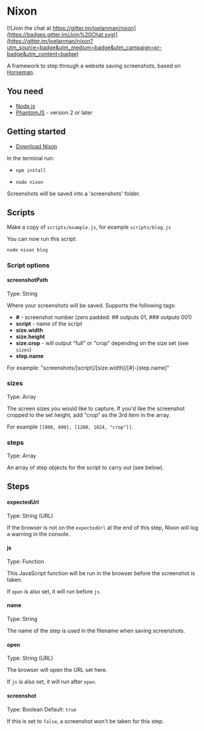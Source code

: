 # Nixon

[![Join the chat at https://gitter.im/joelanman/nixon](https://badges.gitter.im/Join%20Chat.svg)](https://gitter.im/joelanman/nixon?utm_source=badge&utm_medium=badge&utm_campaign=pr-badge&utm_content=badge)

A framework to step through a website saving screenshots, based on [Horseman](https://github.com/johntitus/node-horseman).

## You need

* [Node.js](http://node.js)
* [PhantomJS](http://phantomjs.org) - version 2 or later

## Getting started

* [Download Nixon](https://github.com/joelanman/nixon/archive/master.zip)

In the terminal run:

* `npm install`

* `node nixon`

Screenshots will be saved into a 'screenshots' folder.

## Scripts

Make a copy of `scripts/example.js`, for example `scripts/blog.js`

You can now run this script:

`node nixon blog`

### Script options

#### screenshotPath

Type: String

Where your screenshots will be saved. Supports the following tags:

- **#** - screenshot number (zero padded: ## outputs 01, ### outputs 001)
- **script** - name of the script
- **size.width**
- **size.height**
- **size.crop** - will output "full" or "crop" depending on the size set (see `sizes`)
- **step.name**

For example: "screenshots/[script]/[size.width]/[#]-[step.name]"

### sizes

Type: Array

The screen sizes you would like to capture. If you'd like the screenshot cropped to the set height, add "crop" as the 3rd item in the array.

For example `[[800, 600], [1280, 1024, "crop"]]`.

### steps

Type: Array

An array of step objects for the script to carry out (see below).

## Steps

#### expectedUrl

Type: String (URL)

If the browser is not on the `expectedUrl` at the end of this step, Nixon will log a warning in the console.

#### js

Type: Function

This JavaScript function will be run in the browser before the screenshot is taken.

If `open` is also set, it will run before `js`.

#### name

Type: String

The name of the step is used in the filename when saving screenshots.

#### open

Type: String (URL)

The browser will open the URL set here.

If `js` is also set, it will run after `open`.

#### screenshot

Type: Boolean
Default: `true`

If this is set to `false`, a screenshot won't be taken for this step.
